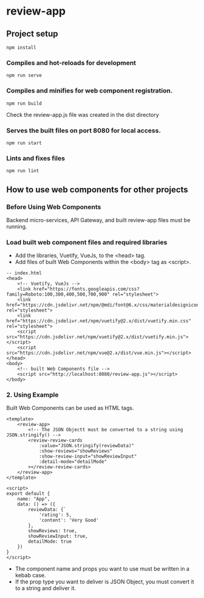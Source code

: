# review-app

## Project setup
```
npm install
```

### Compiles and hot-reloads for development
```
npm run serve
```

### Compiles and minifies for web component registration.
```
npm run build
```
Check the review-app.js file was created in the dist directory

### Serves the built files on port 8080 for local access.
```
npm run start
```

### Lints and fixes files
```
npm run lint
```

## How to use web components for other projects

### Before Using Web Components
Backend micro-services, API Gateway, and built review-app files must be running.

### Load built web component files and required libraries
- Add the libraries, Vuetify, VueJs, to the &lt;head&gt; tag.
- Add files of built Web Components within the &lt;body&gt; tag as &lt;script&gt;.
```
-- index.html
<head>
    <!-- Vuetify, VueJs -->
    <link href="https://fonts.googleapis.com/css?family=Roboto:100,300,400,500,700,900" rel="stylesheet">
    <link href="https://cdn.jsdelivr.net/npm/@mdi/font@6.x/css/materialdesignicons.min.css" rel="stylesheet">
    <link href="https://cdn.jsdelivr.net/npm/vuetify@2.x/dist/vuetify.min.css" rel="stylesheet">
    <script src="https://cdn.jsdelivr.net/npm/vuetify@2.x/dist/vuetify.min.js"></script>
    <script src="https://cdn.jsdelivr.net/npm/vue@2.x/dist/vue.min.js"></script>
</head>
<body>
    <!-- built Web Components file -->
    <script src="http://localhost:8080/review-app.js"></script>
</body>
```

### 2. Using Example
Built Web Components can be used as HTML tags.
```
<template>
    <review-app>
        <!-- The JSON Objectt must be converted to a string using JSON.stringify() -->
        <review-review-cards
            :value="JSON.stringify(reviewData)"
            :show-reviews="showReviews" 
            :show-review-input="showReviewInput" 
            :detail-mode="detailMode"
        ></review-review-cards>
    </review-app>
</template>

<script>
export default {
    name: "App",
    data: () => ({
        reviewData: {`
            'rating': 5,
            'content': 'Very Good'
        },
        showReviews: true,
        showReviewInput: true,
        detailMode: true
    })
}
</script>
```
- The component name and props you want to use must be written in a kebab case.
- If the prop type you want to deliver is JSON Object, you must convert it to a string and deliver it.

